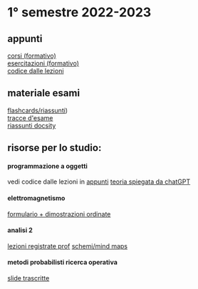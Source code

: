 # 1° semestre 2022-2023
## appunti
[corsi (formativo)](https://drive.google.com/drive/folders/1803CsJsSdxn1mf55Ln1ngAVZNF8qj7qq?usp=sharing)<br/>
[esercitazioni (formativo)](https://drive.google.com/drive/folders/1dm9MjUQZuLXkogkWCJtPUJ8xGd2HbMp5?usp=sharing)<br/>
[codice dalle lezioni](https://github.com/totoLab/code-ingegneria-informatica/)

## materiale esami

[flashcards/riassunti](https://drive.google.com/drive/folders/1DWHaR6k-uVv9PNJy2sl_deie7oc5mmjp?usp=share_link))<br/>
[tracce d'esame](https://drive.google.com/drive/folders/1ViOhFnk3-vAHSXo4u2DIAYkdADhAUwkZ?usp=sharing)<br/>
[riassunti docsity](https://www.docsity.com/it/utenti/profilo/antolab_/documents/)

## risorse per lo studio:
#### programmazione a oggetti
vedi codice dalle lezioni in [appunti](#appunti)
[teoria spiegata da chatGPT](https://github.com/totoLab/code-ingegneria-informatica/blob/main/corso-poo-2022-2023/Theory.md)

#### elettromagnetismo
[formulario + dimostrazioni ordinate](https://drive.google.com/file/d/1v2n2NaFcuKFBIoEt4yAi9F5gTncqfWOg/view?usp=sharing)

#### analisi 2
[lezioni registrate prof](https://sites.google.com/unical.it/micho)
[schemi/mind maps](https://drive.google.com/file/d/1WiFlrv6xifUfgT1iRp6AtAuioqhvAJtr/view?usp=share_link)

#### metodi probabilisti ricerca operativa
[slide trascritte](https://wind-blouse-209.notion.site/Metodi-probabilistici-della-ricerca-operativa-2779d5b554024248b12957b5d7228933)

